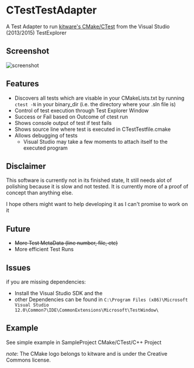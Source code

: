 # CTestTestAdapter

A Test Adapter to run [kitware's CMake/CTest](http://cmake.org/) from the Visual Studio (2013/2015) TestExplorer

## Screenshot

![screenshot](https://github.com/toeb/CTestTestAdapter/blob/master/screenshot.png)

## Features

* Discovers all tests which are visable in your CMakeLists.txt by running `ctest -N` in your binary_dir (i.e. the directory where your .sln file is)
* Control of test execution through Test Explorer Window
* Success or Fail based on Outcome of ctest run
* Shows console output of test if test fails
* Shows source line where test is executed in CTestTestfile.cmake
* Allows debugging of tests
  * Visual Studio may take a few moments to attach itself to the executed program

## Disclaimer

This software is currently not in its finished state, It still needs alot of polishing because it is slow and not tested.
It is currently more of a proof of concept than anything else.

I hope others might want to help developing it as I can't promise to work on it

## Future

* ~~More Test MetaData (line number, file, etc)~~
* More efficient Test Runs


## Issues

if you are missing dependencies:  
* Install the Visual Studio SDK and the 
* other Dependencies can be found in `C:\Program Files (x86)\Microsoft Visual Studio 12.0\Common7\IDE\CommonExtensions\Microsoft\TestWindow\`

## Example

See simple example in SampleProject CMake/CTest/C++ Project


*note*:  The CMake logo belongs to kitware and is under the Creative Commons license.

